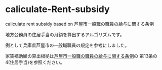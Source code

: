 # caliculate-Rent-subsidy
caliculate rent subsidy based on 芦屋市一般職の職員の給与に関する条例


地方公務員の住居手当の月額を算出するアルゴリズムです。

例として兵庫県芦屋市の一般職職員の規定を参考にしました。

家賃補助額の算出根拠は[芦屋市一般職の職員の給与に関する条例](https://www1.g-reiki.net/ashiya/reiki_honbun/n700RG00000122.html#e000000747)の 第13条の4(住居手当)を参照ください。

